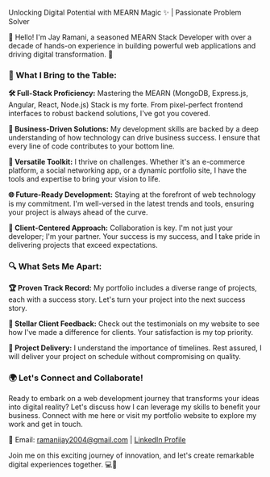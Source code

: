 Unlocking Digital Potential with MEARN Magic ✨ | Passionate Problem Solver

👋 Hello! I'm Jay Ramani, a seasoned MEARN Stack Developer with over a decade of hands-on experience in building powerful web applications and driving digital transformation. 🚀

### 💼 What I Bring to the Table:

<b>🛠️ Full-Stack Proficiency:</b> Mastering the MEARN (MongoDB, Express.js, Angular, React, Node.js) Stack is my forte. From pixel-perfect frontend interfaces to robust backend solutions, I've got you covered.

<b>🚀 Business-Driven Solutions:</b> My development skills are backed by a deep understanding of how technology can drive business success. I ensure that every line of code contributes to your bottom line.

<b>🧰 Versatile Toolkit:</b> I thrive on challenges. Whether it's an e-commerce platform, a social networking app, or a dynamic portfolio site, I have the tools and expertise to bring your vision to life.

<b>🌐 Future-Ready Development:</b> Staying at the forefront of web technology is my commitment. I'm well-versed in the latest trends and tools, ensuring your project is always ahead of the curve.

<b>🤝 Client-Centered Approach:</b> Collaboration is key. I'm not just your developer; I'm your partner. Your success is my success, and I take pride in delivering projects that exceed expectations.

### 🔍 What Sets Me Apart:

<b>🏆 Proven Track Record:</b> My portfolio includes a diverse range of projects, each with a success story. Let's turn your project into the next success story.

<b>💬 Stellar Client Feedback:</b> Check out the testimonials on my website to see how I've made a difference for clients. Your satisfaction is my top priority.

<b>🚢 Project Delivery:</b> I understand the importance of timelines. Rest assured, I will deliver your project on schedule without compromising on quality.

### 🌍 Let's Connect and Collaborate!
Ready to embark on a web development journey that transforms your ideas into digital reality? Let's discuss how I can leverage my skills to benefit your business. Connect with me here or visit my portfolio website to explore my work and get in touch.

📧 Email: ramanijay2004@gmail.com | <a href="https://www.linkedin.com/in/jay-ramani-122527202/">LinkedIn Profile</a>

Join me on this exciting journey of innovation, and let's create remarkable digital experiences together. 💻🚀
